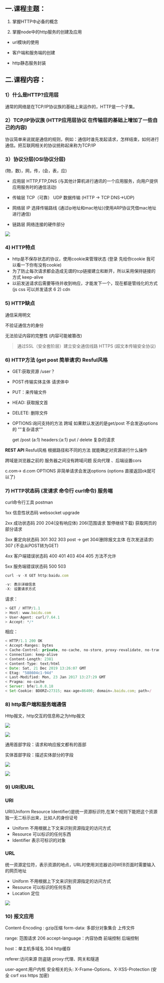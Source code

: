 ## 一.课程主题：

1) 掌握HTTP中必备的概念

2) 掌握node中的http服务的创建及应用

 - url模块的使用

 - 客户端和服务端的创建

 - http静态服务封装

   

## 二.课程内容：

### 1）什么是HTTP?应用层

通常的网络是在TCP/IP协议族的基础上来运作的，HTTP是一个子集。

### 2）TCP/IP协议族 (HTTP应用层协议 在传输层的基础上增加了一些自己的内容)

协议简单来说就是通信的规则，例如：通信时谁先发起请求，怎样结束，如何进行通信。把互联网相关的协议统称起来称为TCP/IP

### 3）协议分层(OSI协议分层)

(物，数)，网，传，(会，表，应)

- 应用层 HTTP,FTP,DNS (与其他计算机进行通讯的一个应用服务，向用户提供应用服务时的通信活动)

- 传输层 TCP（可靠） UDP 数据传输 (HTTP -> TCP  DNS->UDP)

- 网络层 IP 选择传输路线 (通过ip地址和mac地址)(使用ARP协议凭借mac地址进行通信)

- 链路层 网络连接的硬件部分 

![](http://img.zhufengpeixun.cn/tpchttp.png)

### 4) HTTP特点

- http是不保存状态的协议，使用cookie来管理状态 (登录 先给你cookie 我可以看一下你有没有cookie)
- 为了防止每次请求都会造成无谓的tcp链接建立和断开，所以采用保持链接的方式  keep-alive
- 以前发送请求后需要等待并收到响应，才能发下一个，现在都是管线化的方式 (js css 可以并发请求 6 2) cdn

### 5) HTTP缺点

通信采用明文

不验证通信方的身份

无法验证内容的完整性 (内容可能被篡改) 

> 通过SSL（安全套阶层）建立安全通信线路 HTTPS (超文本传输安全协议)

### 6) HTTP方法 (get post  简单请求) Resful风格

- GET:获取资源   /user？
- POST:传输实体主体 请求体中

- PUT：来传输文件

- HEAD: 获取报文首

- DELETE: 删除文件

- OPTIONS:询问支持的方法   跨域 如果默认发送的是get/post 不会发送options的 ""复杂请求""

  get /post (a:1) headers:{a:1}   put / delete 复杂的请求 

**REST API** Resful风格 根据路径和不同的方法 就能确定对资源进行什么操作  

跨域是浏览器之前的 服务器之间没有跨域问题 反向代理 、后端设置cors

c.com-> d.com  OPTIONS 非简单请求会发送options (options 直接返回ok就可以了)

### 7) HTTP状态码 (发请求 命令行 curl命令) 服务端

curl命令行工具  postman

1xx 信息性状态码  websocket upgrade

2xx 成功状态码  200 204(没有响应体) 206(范围请求 暂停继续下载) 获取网页的部分请求

3xx 重定向状态码 301 302 303 post -> get  304(删除报文主体 在次发送请求) 307 (不会从POST转为GET)

4xx 客户端错误状态码 400 401 403 404  405 方法不允许

5xx 服务端错误状态码 500 503

```js
curl -v -X GET http:baidu.com

-v: 表示详细信息
-X: 设置请求方式
```
请求：

```js
> GET / HTTP/1.1
> Host: www.baidu.com
> User-Agent: curl/7.64.1
> Accept: */*
```


相应：
```js
< HTTP/1.1 200 OK
< Accept-Ranges: bytes
< Cache-Control: private, no-cache, no-store, proxy-revalidate, no-transform
< Connection: keep-alive
< Content-Length: 2381
< Content-Type: text/html
< Date: Sat, 21 Dec 2019 13:26:07 GMT
< Etag: "588604c1-94d"
< Last-Modified: Mon, 23 Jan 2017 13:27:29 GMT
< Pragma: no-cache
< Server: bfe/1.0.8.18
< Set-Cookie: BDORZ=27315; max-age=86400; domain=.baidu.com; path=/
```


### 8) http客户端和服务端通信

Http报文，http交互的信息称之为http报文

![](http://img.zhufengpeixun.cn/requestheader.png)

![](http://img.zhufengpeixun.cn/responseheader.png)

通用首部字段：请求和响应报文都有的首部

实体首部字段：描述实体部分的字段

![](http://img.zhufengpeixun.cn/request.png)

![](http://img.zhufengpeixun.cn/response.png)

### 9) URI和URL

### URI

URI(Uniform Resource Identifier)是统一资源标识符,在某个规则下能把这个资源独一无二标示出来，比如人的身份证号

- Uniform 不用根据上下文来识别资源指定的访问方式
- Resource 可以标识的任何东西
- Identifier 表示可标识的对象

### URL

统一资源定位符，表示资源的地点，URL时使用浏览器访问WEB页面时需要输入的网页地址

- Uniform 不用根据上下文来识别资源指定的访问方式
- Resource 可以标识的任何东西
- Location 定位

![](http://img.zhufengpeixun.cn/urlformat.png)

### 10) 报文应用 

Content-Encoding : gzip压缩                  form-data: 多部分对象集合  上传文件

range: 范围请求    206                             accept-language：内容协商   前端控制  后端控制

host：单主机多域名                                 304 http缓存

referer:访问来源      防盗链                     proxy:代理、网关和隧道

user-agent:用户内核                                安全相关的头: X-Frame-Options、X-XSS-Protection (安全 csrf xss https 加密)